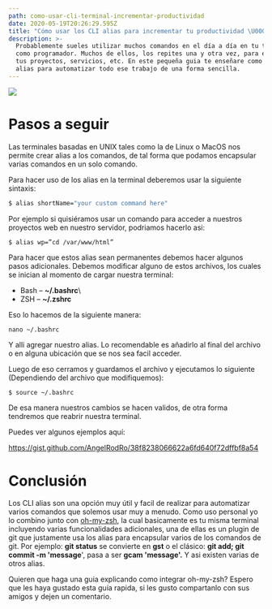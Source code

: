 ```yaml
---
path: como-usar-cli-terminal-incrementar-productividad
date: 2020-05-19T20:26:29.595Z
title: "Cómo usar los CLI alias para incrementar tu productividad \U0001F680"
description: >-
  Probablemente sueles utilizar muchos comandos en el día a día en tu trabajo
  como programador. Muchos de ellos, los repites una y otra vez, para ejecutar
  tus proyectos, servicios, etc. En este pequeña guia te enseñare como usar los
  alias para automatizar todo ese trabajo de una forma sencilla.
---
```

![](/assets/blur-bright-business-codes-207580.jpg)



# Pasos a seguir

Las terminales basadas en UNIX tales como la de Linux o MacOS nos permite crear alias a los comandos, de tal forma que podamos encapsular varias comandos en un solo comando.

Para hacer uso de los alias en la terminal deberemos usar la siguiente sintaxis:

```bash
$ alias shortName="your custom command here" 
```

Por ejemplo si quisiéramos usar un comando para acceder a nuestros proyectos web en nuestro servidor, podriamos hacerlo asi:

```bash
$ alias wp=”cd /var/www/html”
```

Para hacer que estos alias sean permanentes debemos hacer algunos pasos adicionales. Debemos modificar alguno de estos archivos, los cuales se inician al momento de cargar nuestra terminal:

* Bash – **~/.bashrc**\
* ZSH – **~/.zshrc**

Eso lo hacemos de la siguiente manera:

```
nano ~/.bashrc
```

Y alli agregar nuestro alias. Lo recomendable es añadirlo al final del archivo o en alguna ubicación que se nos sea facil acceder.

Luego de eso cerramos y guardamos el archivo y ejecutamos lo siguiente (Dependiendo del archivo que modifiquemos):

```
$ source ~/.bashrc
```

De esa manera nuestros cambios se hacen validos, de otra forma tendremos que reabrir nuestra terminal.

Puedes ver algunos ejemplos aquí:

https://gist.github.com/AngelRodRo/38f8238066622a6fd640f72dffbf8a54

# Conclusión

Los CLI alias son una opción muy útil y facil de realizar para automatizar varios comandos que solemos usar muy a menudo. Como uso personal yo lo combino junto con [oh-my-zsh](https://ohmyz.sh/), la cual basicamente es tu misma terminal incluyendo varias funcionalidades adicionales, una de ellas es un plugin de git que justamente usa los alias para encapsular varios de los comandos de git. Por ejemplo: **git status** se convierte en **gst** o el clásico: **git add; git commit -m 'message**', pasa a ser **gcam 'message'.** Y asi existen varias de otros alias.

Quieren que haga una guia explicando como integrar oh-my-zsh? Espero que les haya gustado esta guía rapida, si les gusto compartanlo con sus amigos y dejen un comentario.
